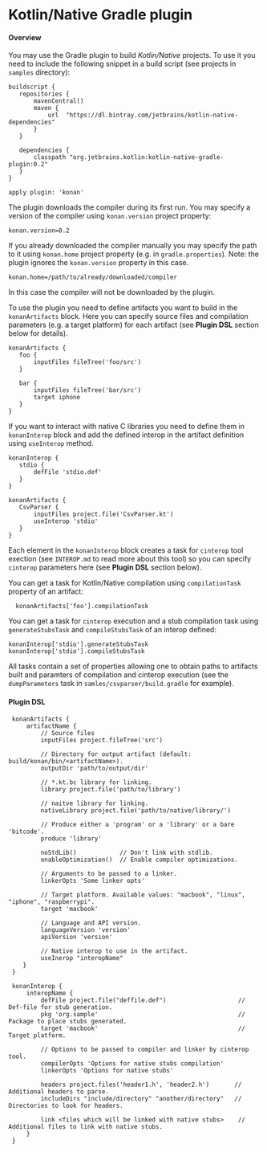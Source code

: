 # Kotlin/Native Gradle plugin

#### Overview
You may use the Gradle plugin to build _Kotlin/Native_ projects. To use it you need to include the following snippet in
a build script (see projects in `samples` directory):

    buildscript {
       repositories {
           mavenCentral()
           maven {
               url  "https://dl.bintray.com/jetbrains/kotlin-native-dependencies"
           }
       }

       dependencies {
           classpath "org.jetbrains.kotlin:kotlin-native-gradle-plugin:0.2"
       }
    }

    apply plugin: 'konan'

The plugin downloads the compiler during its first run. You may specify a version of the compiler using `konan.version`
project property:

    konan.version=0.2

If you already downloaded the compiler manually you may specify the path to it using `konan.home` project property (e.g.
 in `gradle.properties`). Note: the plugin ignores the `konan.version` property in this case.

    konan.home=/path/to/already/downloaded/compiler

In this case the compiler will not be downloaded by the plugin.

To use the plugin you need to define artifacts you want to build in the `konanArtifacts` block. Here you can specify
source files and compilation parameters (e.g. a target platform) for each artifact (see **Plugin DSL** section below for
details).

    konanArtifacts {
       foo {
           inputFiles fileTree('foo/src')
       }

       bar {
           inputFiles fileTree('bar/src')
           target iphone
       }
    }

If you want to interact with native C libraries you need to define them in `konanInterop` block and add the defined
interop in the artifact definition using `useInterop` method.

    konanInterop {
       stdio {
           defFile 'stdio.def'
       }
    }

    konanArtifacts {
       CsvParser {
           inputFiles project.file('CsvParser.kt')
           useInterop 'stdio'
       }
    }

Each element in the `konanInterop` block creates a task for `cinterop` tool exection (see `INTEROP.md` to read more
about this tool) so you can specify `cinterop` parameters here (see **Plugin DSL** section below).

You can get a task for Kotlin/Native compilation using `compilationTask` property of an artifact:

      konanArtifacts['foo'].compilationTask

You can get a task for `cinterop` execution and a stub compilation task using `generateStubsTask` and `compileStubsTask`
of an interop defined:

    konanInterop['stdio'].generateStubsTask
    konanInterop['stdio'].compileStubsTask

All tasks contain a set of properties allowing one to obtain paths to artifacts built and paramters of compilation and
cinterop execution (see the `dumpParameters` task in `samles/csvparser/build.gradle` for example).

#### Plugin DSL

     konanArtifacts {
         artifactName {
             // Source files
             inputFiles project.fileTree('src')

             // Directory for output artifact (default: build/konan/bin/<artifactName>).
             outputDir 'path/to/output/dir'

             // *.kt.bc library for linking.
             library project.file('path/to/library')

             // naitve library for linking.
             nativeLibrary project.file('path/to/native/library/')

             // Produce either a 'program' or a 'library' or a bare 'bitcode'.
             produce 'library'     

             noStdLib()            // Don't link with stdlib.
             enableOptimization()  // Enable compiler optimizations.

             // Arguments to be passed to a linker.
             linkerOpts 'Some linker opts'

             // Target platform. Available values: "macbook", "linux", "iphone", "raspberrypi".
             target 'macbook'

             // Language and API version.
             languageVersion 'version'
             apiVersion 'version'

             // Native interop to use in the artifact.
             useInerop "interopName"
        }
     }

     konanInterop {
         interopName {
             defFile project.file("deffile.def")                    // Def-file for stub generation.
             pkg 'org.sample'                                       // Package to place stubs generated.
             target 'macbook'                                       // Target platform.

             // Options to be passed to compiler and linker by cinterop tool.
             compilerOpts 'Options for native stubs compilation'
             linkerOpts 'Options for native stubs'

             headers project.files('header1.h', 'header2.h')       // Additional headers to parse.
             includeDirs "include/directory" "another/directory"   // Directories to look for headers.

             link <files which will be linked with native stubs>    // Additional files to link with native stubs.
         }
     }
